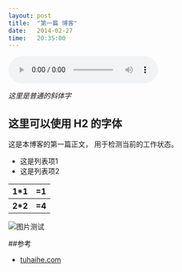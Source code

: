 ```yaml
---
layout: post
title:  "第一篇 博客"
date:   2014-02-27
time:   20:35:00
---
```

<audio controls=true autoplay="true">
  <source src="{{ site.defmusic }}">
</audio>

*这里是普通的斜体字*
## 这里可以使用 H2 的字体


这是本博客的第一篇正文，
用于检测当前的工作状态。

<ul>
<li>这是列表项1</li> 
<li>这是列表项2</li>
</ul>

<table>
	<tr>
		<th>1*1</th>
		<th> =1</th>
	</tr>
	<tr>
		<th>2*2</th>
		<th> =4</th>
	</tr>
</table>

<img src="http://rootkiter.github.io/image/test.jpg" title="图片测试" align="center">

##参考

* [tuhaihe.com][1]

[1]: http://tuhaihe.com


